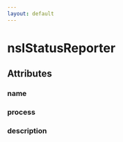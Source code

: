 ```yaml
---
layout: default
---
```


# nsIStatusReporter #

## Attributes ##

### name ###

### process ###

### description ###
